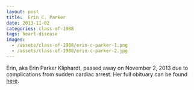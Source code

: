 ```yaml
---
layout: post
title:  Erin C. Parker
date: 2013-11-02
categories: class-of-1988
tags: heart-disease
images:
  - /assets/class-of-1988/erin-c-parker-1.png
  - /assets/class-of-1988/erin-c-parker-2.jpg
---
```

Erin, aka Erin Parker Kliphardt, passed away on November 2, 2013 due to complications from sudden cardiac arrest. Her full obituary can be found [here](http://tinyurl.com/m94unhy).
